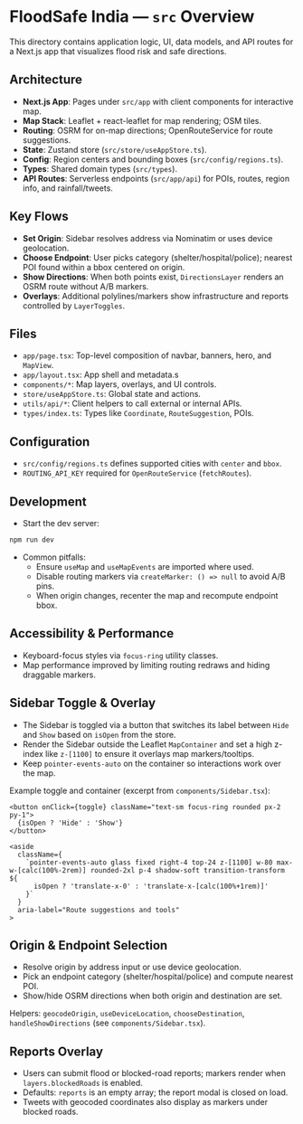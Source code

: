 # FloodSafe India — `src` Overview

This directory contains application logic, UI, data models, and API routes for a Next.js app that visualizes flood risk and safe directions.

## Architecture
- **Next.js App**: Pages under `src/app` with client components for interactive map.
- **Map Stack**: Leaflet + react-leaflet for map rendering; OSM tiles.
- **Routing**: OSRM for on-map directions; OpenRouteService for route suggestions.
- **State**: Zustand store (`src/store/useAppStore.ts`).
- **Config**: Region centers and bounding boxes (`src/config/regions.ts`).
- **Types**: Shared domain types (`src/types`).
- **API Routes**: Serverless endpoints (`src/app/api`) for POIs, routes, region info, and rainfall/tweets.

## Key Flows
- **Set Origin**: Sidebar resolves address via Nominatim or uses device geolocation.
- **Choose Endpoint**: User picks category (shelter/hospital/police); nearest POI found within a bbox centered on origin.
- **Show Directions**: When both points exist, `DirectionsLayer` renders an OSRM route without A/B markers.
- **Overlays**: Additional polylines/markers show infrastructure and reports controlled by `LayerToggles`.

## Files
- `app/page.tsx`: Top-level composition of navbar, banners, hero, and `MapView`.
- `app/layout.tsx`: App shell and metadata.s
- `components/*`: Map layers, overlays, and UI controls.
- `store/useAppStore.ts`: Global state and actions.
- `utils/api/*`: Client helpers to call external or internal APIs.
- `types/index.ts`: Types like `Coordinate`, `RouteSuggestion`, POIs.

## Configuration
- `src/config/regions.ts` defines supported cities with `center` and `bbox`.
- `ROUTING_API_KEY` required for `OpenRouteService` (`fetchRoutes`).

## Development
- Start the dev server:

```bash
npm run dev
```

- Common pitfalls:
  - Ensure `useMap` and `useMapEvents` are imported where used.
  - Disable routing markers via `createMarker: () => null` to avoid A/B pins.
  - When origin changes, recenter the map and recompute endpoint bbox.

## Accessibility & Performance
- Keyboard-focus styles via `focus-ring` utility classes.
- Map performance improved by limiting routing redraws and hiding draggable markers.

## Sidebar Toggle & Overlay
- The Sidebar is toggled via a button that switches its label between `Hide` and `Show` based on `isOpen` from the store.
- Render the Sidebar outside the Leaflet `MapContainer` and set a high z-index like `z-[1100]` to ensure it overlays map markers/tooltips.
- Keep `pointer-events-auto` on the container so interactions work over the map.

Example toggle and container (excerpt from `components/Sidebar.tsx`):

```tsx
<button onClick={toggle} className="text-sm focus-ring rounded px-2 py-1">
  {isOpen ? 'Hide' : 'Show'}
</button>

<aside
  className={
    `pointer-events-auto glass fixed right-4 top-24 z-[1100] w-80 max-w-[calc(100%-2rem)] rounded-2xl p-4 shadow-soft transition-transform ${
      isOpen ? 'translate-x-0' : 'translate-x-[calc(100%+1rem)]'
    }`
  }
  aria-label="Route suggestions and tools"
>
```

## Origin & Endpoint Selection
- Resolve origin by address input or use device geolocation.
- Pick an endpoint category (shelter/hospital/police) and compute nearest POI.
- Show/hide OSRM directions when both origin and destination are set.

Helpers: `geocodeOrigin`, `useDeviceLocation`, `chooseDestination`, `handleShowDirections` (see `components/Sidebar.tsx`).

## Reports Overlay
- Users can submit flood or blocked-road reports; markers render when `layers.blockedRoads` is enabled.
- Defaults: `reports` is an empty array; the report modal is closed on load.
- Tweets with geocoded coordinates also display as markers under blocked roads.